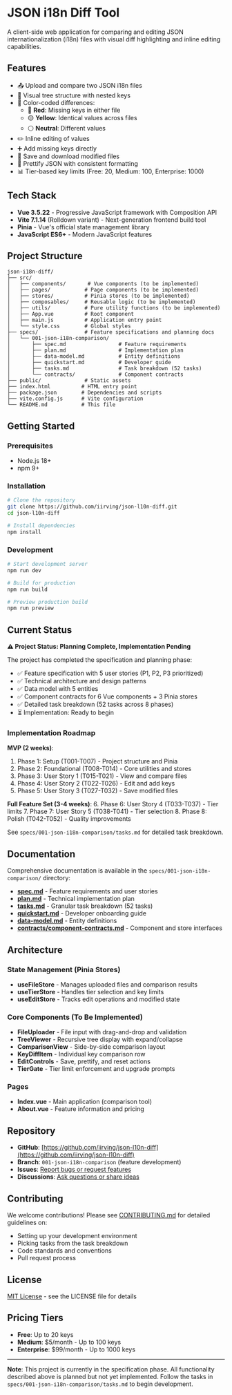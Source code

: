 # JSON i18n Diff Tool

A client-side web application for comparing and editing JSON internationalization (i18n) files with visual diff highlighting and inline editing capabilities.

## Features

- 📤 Upload and compare two JSON i18n files
- 🌳 Visual tree structure with nested keys
- 🎨 Color-coded differences:
  - 🔴 **Red**: Missing keys in either file
  - 🟡 **Yellow**: Identical values across files
  - ⚪ **Neutral**: Different values
- ✏️ Inline editing of values
- ➕ Add missing keys directly
- 💾 Save and download modified files
- 🎨 Prettify JSON with consistent formatting
- 📊 Tier-based key limits (Free: 20, Medium: 100, Enterprise: 1000)

## Tech Stack

- **Vue 3.5.22** - Progressive JavaScript framework with Composition API
- **Vite 7.1.14** (Rolldown variant) - Next-generation frontend build tool
- **Pinia** - Vue's official state management library
- **JavaScript ES6+** - Modern JavaScript features

## Project Structure

```
json-i18n-diff/
├── src/
│   ├── components/       # Vue components (to be implemented)
│   ├── pages/           # Page components (to be implemented)
│   ├── stores/          # Pinia stores (to be implemented)
│   ├── composables/     # Reusable logic (to be implemented)
│   ├── utils/           # Pure utility functions (to be implemented)
│   ├── App.vue          # Root component
│   ├── main.js          # Application entry point
│   └── style.css        # Global styles
├── specs/               # Feature specifications and planning docs
│   └── 001-json-i18n-comparison/
│       ├── spec.md                 # Feature requirements
│       ├── plan.md                 # Implementation plan
│       ├── data-model.md           # Entity definitions
│       ├── quickstart.md           # Developer guide
│       ├── tasks.md                # Task breakdown (52 tasks)
│       └── contracts/              # Component contracts
├── public/              # Static assets
├── index.html          # HTML entry point
├── package.json        # Dependencies and scripts
├── vite.config.js      # Vite configuration
└── README.md           # This file
```

## Getting Started

### Prerequisites

- Node.js 18+ 
- npm 9+

### Installation

```bash
# Clone the repository
git clone https://github.com/iirving/json-l10n-diff.git
cd json-l10n-diff

# Install dependencies
npm install
```

### Development

```bash
# Start development server
npm run dev

# Build for production
npm run build

# Preview production build
npm run preview
```

## Current Status

**⚠️ Project Status: Planning Complete, Implementation Pending**

The project has completed the specification and planning phase:
- ✅ Feature specification with 5 user stories (P1, P2, P3 prioritized)
- ✅ Technical architecture and design patterns
- ✅ Data model with 5 entities
- ✅ Component contracts for 6 Vue components + 3 Pinia stores
- ✅ Detailed task breakdown (52 tasks across 8 phases)
- ⏳ Implementation: Ready to begin

### Implementation Roadmap

**MVP (2 weeks)**:
1. Phase 1: Setup (T001-T007) - Project structure and Pinia
2. Phase 2: Foundational (T008-T014) - Core utilities and stores
3. Phase 3: User Story 1 (T015-T021) - View and compare files
4. Phase 4: User Story 2 (T022-T026) - Edit and add keys
5. Phase 5: User Story 3 (T027-T032) - Save modified files

**Full Feature Set (3-4 weeks)**:
6. Phase 6: User Story 4 (T033-T037) - Tier limits
7. Phase 7: User Story 5 (T038-T041) - Tier selection
8. Phase 8: Polish (T042-T052) - Quality improvements

See `specs/001-json-i18n-comparison/tasks.md` for detailed task breakdown.

## Documentation

Comprehensive documentation is available in the `specs/001-json-i18n-comparison/` directory:

- **[spec.md](specs/001-json-i18n-comparison/spec.md)** - Feature requirements and user stories
- **[plan.md](specs/001-json-i18n-comparison/plan.md)** - Technical implementation plan
- **[tasks.md](specs/001-json-i18n-comparison/tasks.md)** - Granular task breakdown (52 tasks)
- **[quickstart.md](specs/001-json-i18n-comparison/quickstart.md)** - Developer onboarding guide
- **[data-model.md](specs/001-json-i18n-comparison/data-model.md)** - Entity definitions
- **[contracts/component-contracts.md](specs/001-json-i18n-comparison/contracts/component-contracts.md)** - Component and store interfaces

## Architecture

### State Management (Pinia Stores)

- **useFileStore** - Manages uploaded files and comparison results
- **useTierStore** - Handles tier selection and key limits
- **useEditStore** - Tracks edit operations and modified state

### Core Components (To Be Implemented)

- **FileUploader** - File input with drag-and-drop and validation
- **TreeViewer** - Recursive tree display with expand/collapse
- **ComparisonView** - Side-by-side comparison layout
- **KeyDiffItem** - Individual key comparison row
- **EditControls** - Save, prettify, and reset actions
- **TierGate** - Tier limit enforcement and upgrade prompts

### Pages

- **Index.vue** - Main application (comparison tool)
- **About.vue** - Feature information and pricing

## Repository

- **GitHub**: [https://github.com/iirving/json-l10n-diff](https://github.com/iirving/json-l10n-diff)
- **Branch**: `001-json-i18n-comparison` (feature development)
- **Issues**: [Report bugs or request features](https://github.com/iirving/json-l10n-diff/issues)
- **Discussions**: [Ask questions or share ideas](https://github.com/iirving/json-l10n-diff/discussions)

## Contributing

We welcome contributions! Please see [CONTRIBUTING.md](CONTRIBUTING.md) for detailed guidelines on:

- Setting up your development environment
- Picking tasks from the task breakdown
- Code standards and conventions
- Pull request process

## License

[MIT License](LICENSE) - see the LICENSE file for details

## Pricing Tiers

- **Free**: Up to 20 keys
- **Medium**: $5/month - Up to 100 keys
- **Enterprise**: $99/month - Up to 1000 keys

---

**Note**: This project is currently in the specification phase. All functionality described above is planned but not yet implemented. Follow the tasks in `specs/001-json-i18n-comparison/tasks.md` to begin development.
